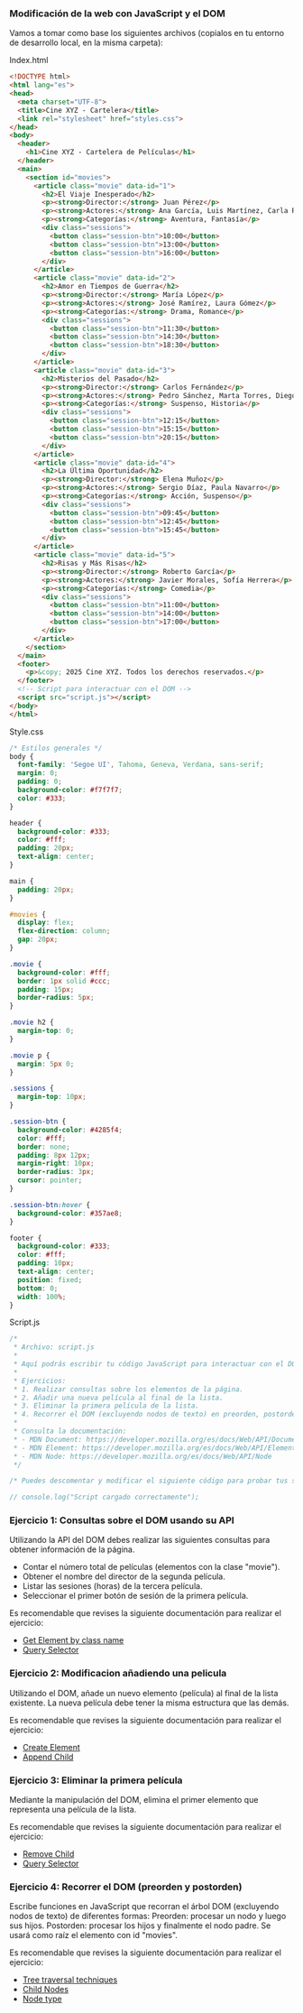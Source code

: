 ### Modificación de la web con JavaScript y el DOM

Vamos a tomar como base los siguientes archivos (copialos en tu entorno de desarrollo local, en la misma carpeta):

Index.html
```html
<!DOCTYPE html>
<html lang="es">
<head>
  <meta charset="UTF-8">
  <title>Cine XYZ - Cartelera</title>
  <link rel="stylesheet" href="styles.css">
</head>
<body>
  <header>
    <h1>Cine XYZ - Cartelera de Películas</h1>
  </header>
  <main>
    <section id="movies">
      <article class="movie" data-id="1">
        <h2>El Viaje Inesperado</h2>
        <p><strong>Director:</strong> Juan Pérez</p>
        <p><strong>Actores:</strong> Ana García, Luis Martínez, Carla Ruiz</p>
        <p><strong>Categorías:</strong> Aventura, Fantasía</p>
        <div class="sessions">
          <button class="session-btn">10:00</button>
          <button class="session-btn">13:00</button>
          <button class="session-btn">16:00</button>
        </div>
      </article>
      <article class="movie" data-id="2">
        <h2>Amor en Tiempos de Guerra</h2>
        <p><strong>Director:</strong> María López</p>
        <p><strong>Actores:</strong> José Ramírez, Laura Gómez</p>
        <p><strong>Categorías:</strong> Drama, Romance</p>
        <div class="sessions">
          <button class="session-btn">11:30</button>
          <button class="session-btn">14:30</button>
          <button class="session-btn">18:30</button>
        </div>
      </article>
      <article class="movie" data-id="3">
        <h2>Misterios del Pasado</h2>
        <p><strong>Director:</strong> Carlos Fernández</p>
        <p><strong>Actores:</strong> Pedro Sánchez, Marta Torres, Diego García</p>
        <p><strong>Categorías:</strong> Suspenso, Historia</p>
        <div class="sessions">
          <button class="session-btn">12:15</button>
          <button class="session-btn">15:15</button>
          <button class="session-btn">20:15</button>
        </div>
      </article>
      <article class="movie" data-id="4">
        <h2>La Última Oportunidad</h2>
        <p><strong>Director:</strong> Elena Muñoz</p>
        <p><strong>Actores:</strong> Sergio Díaz, Paula Navarro</p>
        <p><strong>Categorías:</strong> Acción, Suspenso</p>
        <div class="sessions">
          <button class="session-btn">09:45</button>
          <button class="session-btn">12:45</button>
          <button class="session-btn">15:45</button>
        </div>
      </article>
      <article class="movie" data-id="5">
        <h2>Risas y Más Risas</h2>
        <p><strong>Director:</strong> Roberto García</p>
        <p><strong>Actores:</strong> Javier Morales, Sofía Herrera</p>
        <p><strong>Categorías:</strong> Comedia</p>
        <div class="sessions">
          <button class="session-btn">11:00</button>
          <button class="session-btn">14:00</button>
          <button class="session-btn">17:00</button>
        </div>
      </article>
    </section>
  </main>
  <footer>
    <p>&copy; 2025 Cine XYZ. Todos los derechos reservados.</p>
  </footer>
  <!-- Script para interactuar con el DOM -->
  <script src="script.js"></script>
</body>
</html>

```

Style.css
```css
/* Estilos generales */
body {
  font-family: 'Segoe UI', Tahoma, Geneva, Verdana, sans-serif;
  margin: 0;
  padding: 0;
  background-color: #f7f7f7;
  color: #333;
}

header {
  background-color: #333;
  color: #fff;
  padding: 20px;
  text-align: center;
}

main {
  padding: 20px;
}

#movies {
  display: flex;
  flex-direction: column;
  gap: 20px;
}

.movie {
  background-color: #fff;
  border: 1px solid #ccc;
  padding: 15px;
  border-radius: 5px;
}

.movie h2 {
  margin-top: 0;
}

.movie p {
  margin: 5px 0;
}

.sessions {
  margin-top: 10px;
}

.session-btn {
  background-color: #4285f4;
  color: #fff;
  border: none;
  padding: 8px 12px;
  margin-right: 10px;
  border-radius: 3px;
  cursor: pointer;
}

.session-btn:hover {
  background-color: #357ae8;
}

footer {
  background-color: #333;
  color: #fff;
  padding: 10px;
  text-align: center;
  position: fixed;
  bottom: 0;
  width: 100%;
}

```

Script.js
```javascript
/*
 * Archivo: script.js
 *
 * Aquí podrás escribir tu código JavaScript para interactuar con el DOM de la página.
 *
 * Ejercicios:
 * 1. Realizar consultas sobre los elementos de la página.
 * 2. Añadir una nueva película al final de la lista.
 * 3. Eliminar la primera película de la lista.
 * 4. Recorrer el DOM (excluyendo nodos de texto) en preorden, postorden e inorden.
 *
 * Consulta la documentación:
 * - MDN Document: https://developer.mozilla.org/es/docs/Web/API/Document
 * - MDN Element: https://developer.mozilla.org/es/docs/Web/API/Element
 * - MDN Node: https://developer.mozilla.org/es/docs/Web/API/Node
 */

/* Puedes descomentar y modificar el siguiente código para probar tus soluciones */

// console.log("Script cargado correctamente");

```

### Ejercicio 1: Consultas sobre el DOM usando su API
Utilizando la API del DOM debes realizar las siguientes consultas para obtener información de la página.
- Contar el número total de películas (elementos con la clase "movie").
- Obtener el nombre del director de la segunda película.
- Listar las sesiones (horas) de la tercera película.
- Seleccionar el primer botón de sesión de la primera película.

Es recomendable que revises la siguiente documentación para realizar el ejercicio:
- [Get Element by class name](https://developer.mozilla.org/es/docs/Web/API/Document/getElementsByClassName)
- [Query Selector](https://developer.mozilla.org/es/docs/Web/API/Document/querySelector)

### Ejercicio 2: Modificacion añadiendo una pelicula
Utilizando el DOM, añade un nuevo elemento (película) al final de la lista existente. La nueva película debe tener la misma estructura que las demás.

Es recomendable que revises la siguiente documentación para realizar el ejercicio:
- [Create Element](https://developer.mozilla.org/es/docs/Web/API/Document/createElement)
- [Append Child](https://developer.mozilla.org/es/docs/Web/API/Node/appendChild)

### Ejercicio 3: Eliminar la primera película
Mediante la manipulación del DOM, elimina el primer elemento que representa una película de la lista.

Es recomendable que revises la siguiente documentación para realizar el ejercicio:
- [Remove Child](https://developer.mozilla.org/es/docs/Web/API/Node/removeChild)
- [Query Selector](https://developer.mozilla.org/es/docs/Web/API/Document/querySelector)

### Ejercicio 4: Recorrer el DOM (preorden y postorden)
Escribe funciones en JavaScript que recorran el árbol DOM (excluyendo nodos de texto) de diferentes formas:
Preorden: procesar un nodo y luego sus hijos.
Postorden: procesar los hijos y finalmente el nodo padre.
Se usará como raíz el elemento con id "movies".


Es recomendable que revises la siguiente documentación para realizar el ejercicio:
- [Tree traversal techniques](https://www.geeksforgeeks.org/tree-traversals-inorder-preorder-and-postorder/)
- [Child Nodes](https://developer.mozilla.org/es/docs/Web/API/Node/childNodes)
- [Node type](https://developer.mozilla.org/es/docs/Web/API/Node/nodeType)